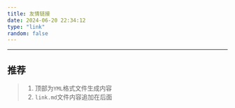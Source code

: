 ```yaml
---
title: 友情链接
date: 2024-06-20 22:34:12
type: "link"
random: false
---
```


***

## 推荐


>1. 顶部为`YML`格式文件生成内容
>2. `link.md`文件内容追加在后面
